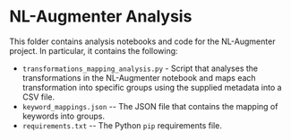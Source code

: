 # NL-Augmenter Analysis

This folder contains analysis notebooks and code for the NL-Augmenter project. 
In particular, it contains the following:

* `transformations_mapping_analysis.py` - Script that analyses the transformations in the 
NL-Augmenter notebook and maps each transformation into specific groups using the supplied metadata into a CSV file.
* `keyword_mappings.json` -- The JSON file that contains the mapping of keywords into groups.
* `requirements.txt` -- The Python `pip` requirements file.